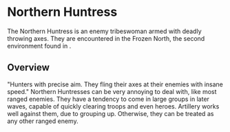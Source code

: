 # Northern Huntress

The Northern Huntress is an enemy tribeswoman armed with deadly throwing axes. They are encountered in the Frozen North, the second environment found in .
## Overview

"Hunters with precise aim. They fling their axes at their enemies with insane speed."
Northern Huntresses can be very annoying to deal with, like most ranged enemies. They have a tendency to come in large groups in later waves, capable of quickly clearing troops and even heroes. Artillery works well against them, due to grouping up. Otherwise, they can be treated as any other ranged enemy. 